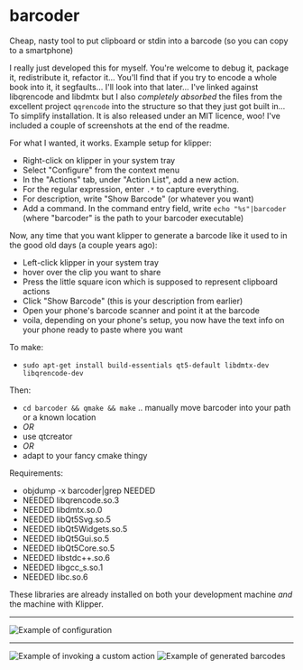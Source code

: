 # barcoder
Cheap, nasty tool to put clipboard or stdin into a barcode (so you can copy to a smartphone)

I really just developed this for myself. You're welcome to debug it, package it, redistribute it, refactor it...
You'll find that if you try to encode a whole book into it, it segfaults... I'll look into that later...
I've linked against libqrencode and libdmtx but I also _completely absorbed_ the files from the excellent project `qqrencode` into the structure so that they just got built in... To simplify installation. It is also released under an MIT licence, woo!
I've included a couple of screenshots at the end of the readme.

For what I wanted, it works.
Example setup for klipper:
* Right-click on klipper in your system tray
* Select "Configure" from the context menu
* In the "Actions" tab, under "Action List", add a new action.
* For the regular expression, enter `.*` to capture everything.
* For description, write "Show Barcode" (or whatever you want)
* Add a command. In the command entry field, write `echo "%s"|barcoder` (where "barcoder" is the path to your barcoder executable)

Now, any time that you want klipper to generate a barcode like it used to in the good old days (a couple years ago):
* Left-click klipper in your system tray
* hover over the clip you want to share
* Press the little square icon which is supposed to represent clipboard actions
* Click "Show Barcode" (this is your description from earlier)
* Open your phone's barcode scanner and point it at the barcode
* voila, depending on your phone's setup, you now have the text info on your phone ready to paste where you want

To make:
* `sudo apt-get install build-essentials qt5-default libdmtx-dev libqrencode-dev`

Then:
* `cd barcoder && qmake && make` .. manually move barcoder into your path or a known location 
* *OR*
* use qtcreator
* *OR*
* adapt to your fancy cmake thingy

Requirements:
* objdump -x barcoder|grep NEEDED
*  NEEDED               libqrencode.so.3
*  NEEDED               libdmtx.so.0
*  NEEDED               libQt5Svg.so.5
*  NEEDED               libQt5Widgets.so.5
*  NEEDED               libQt5Gui.so.5
*  NEEDED               libQt5Core.so.5
*  NEEDED               libstdc++.so.6
*  NEEDED               libgcc_s.so.1
*  NEEDED               libc.so.6

  
 These libraries are already installed on both your development machine _and_ the machine with Klipper.




*****

![](http://i.imgur.com/34AUDS5.png "Example of configuration")

***

![](http://i.imgur.com/4s0WHiM.png "Example of invoking a custom action")
![](http://i.imgur.com/o5Z34dj.png "Example of generated barcodes")

